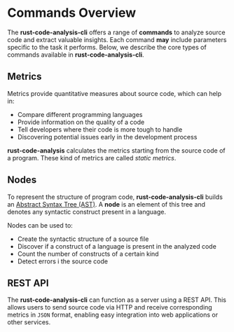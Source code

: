 # Commands Overview

The **rust-code-analysis-cli** offers a range of **commands** to analyze source code and extract valuable insights. Each command **may** include parameters specific to the task it performs. Below, we describe the core types of commands available in **rust-code-analysis-cli**.

## Metrics

Metrics provide quantitative measures about source code, which can help in:

- Compare different programming languages
- Provide information on the quality of a code
- Tell developers where their code is more tough to handle
- Discovering potential issues early in the development process

**rust-code-analysis** calculates the metrics starting from the
source code of a program. These kind of metrics are called *static metrics*.

## Nodes

To represent the structure of program code, **rust-code-analysis-cli** builds
an
<a href="https://en.wikipedia.org/wiki/Abstract_syntax_tree" target="_blank">Abstract Syntax Tree (AST)</a>.
A **node** is an element of this tree and denotes any syntactic construct
present in a language.

Nodes can be used to:

- Create the syntactic structure of a source file
- Discover if a construct of a language is present in the analyzed
  code
- Count the number of constructs of a certain kind
- Detect errors i the source code

## REST API

The **rust-code-analysis-cli** can function as a server using a REST API. This allows users to send source code via HTTP and receive corresponding metrics in `JSON` format, enabling easy integration into web applications or other services.
